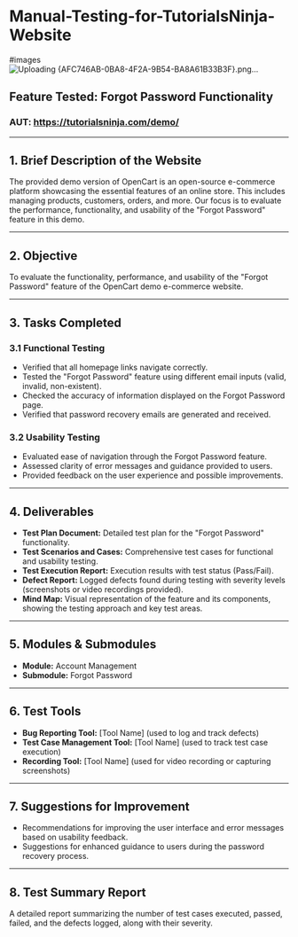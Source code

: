 # Manual-Testing-for-TutorialsNinja-Website
#images
![Uploading {AFC746AB-0BA8-4F2A-9B54-BA8A61B33B3F}.png…]()


## Feature Tested: Forgot Password Functionality

### AUT: https://tutorialsninja.com/demo/

---

## 1. Brief Description of the Website
The provided demo version of OpenCart is an open-source e-commerce platform showcasing the essential features of an online store. This includes managing products, customers, orders, and more. Our focus is to evaluate the performance, functionality, and usability of the "Forgot Password" feature in this demo.

---

## 2. Objective
To evaluate the functionality, performance, and usability of the "Forgot Password" feature of the OpenCart demo e-commerce website.

---

## 3. Tasks Completed

### 3.1 Functional Testing
- Verified that all homepage links navigate correctly.
- Tested the "Forgot Password" feature using different email inputs (valid, invalid, non-existent).
- Checked the accuracy of information displayed on the Forgot Password page.
- Verified that password recovery emails are generated and received.

### 3.2 Usability Testing
- Evaluated ease of navigation through the Forgot Password feature.
- Assessed clarity of error messages and guidance provided to users.
- Provided feedback on the user experience and possible improvements.

---

## 4. Deliverables
- **Test Plan Document:** Detailed test plan for the "Forgot Password" functionality.
- **Test Scenarios and Cases:** Comprehensive test cases for functional and usability testing.
- **Test Execution Report:** Execution results with test status (Pass/Fail).
- **Defect Report:** Logged defects found during testing with severity levels (screenshots or video recordings provided).
- **Mind Map:** Visual representation of the feature and its components, showing the testing approach and key test areas.

---

## 5. Modules & Submodules
- **Module:** Account Management
- **Submodule:** Forgot Password

---

## 6. Test Tools
- **Bug Reporting Tool:** [Tool Name] (used to log and track defects)
- **Test Case Management Tool:** [Tool Name] (used to track test case execution)
- **Recording Tool:** [Tool Name] (used for video recording or capturing screenshots)

---

## 7. Suggestions for Improvement
- Recommendations for improving the user interface and error messages based on usability feedback.
- Suggestions for enhanced guidance to users during the password recovery process.

---

## 8. Test Summary Report
A detailed report summarizing the number of test cases executed, passed, failed, and the defects logged, along with their severity.
